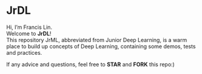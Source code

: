 # JrDL
Hi, I’m Francis Lin.  
Welcome to **JrDL**!  
This repository JrML, abbreviated from Junior Deep Learning, is a warm place to build up concepts of Deep Learning, containing some demos, tests and practices.  

If any advice and questions, feel free to **STAR** and **FORK** this repo:)

